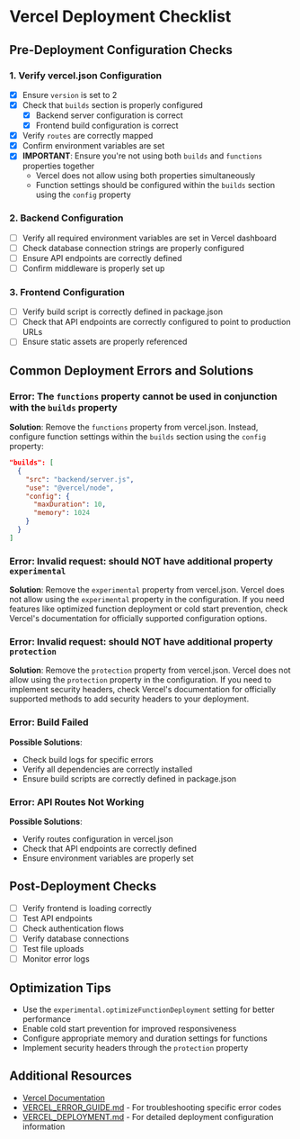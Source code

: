 # Vercel Deployment Checklist

## Pre-Deployment Configuration Checks

### 1. Verify vercel.json Configuration

- [x] Ensure `version` is set to 2
- [x] Check that `builds` section is properly configured
  - [x] Backend server configuration is correct
  - [x] Frontend build configuration is correct
- [x] Verify `routes` are correctly mapped
- [x] Confirm environment variables are set
- [x] **IMPORTANT**: Ensure you're not using both `builds` and `functions` properties together
  - Vercel does not allow using both properties simultaneously
  - Function settings should be configured within the `builds` section using the `config` property

### 2. Backend Configuration

- [ ] Verify all required environment variables are set in Vercel dashboard
- [ ] Check database connection strings are properly configured
- [ ] Ensure API endpoints are correctly defined
- [ ] Confirm middleware is properly set up

### 3. Frontend Configuration

- [ ] Verify build script is correctly defined in package.json
- [ ] Check that API endpoints are correctly configured to point to production URLs
- [ ] Ensure static assets are properly referenced

## Common Deployment Errors and Solutions

### Error: The `functions` property cannot be used in conjunction with the `builds` property

**Solution**: Remove the `functions` property from vercel.json. Instead, configure function settings within the `builds` section using the `config` property:

```json
"builds": [
  {
    "src": "backend/server.js",
    "use": "@vercel/node",
    "config": {
      "maxDuration": 10,
      "memory": 1024
    }
  }
]
```

### Error: Invalid request: should NOT have additional property `experimental`

**Solution**: Remove the `experimental` property from vercel.json. Vercel does not allow using the `experimental` property in the configuration. If you need features like optimized function deployment or cold start prevention, check Vercel's documentation for officially supported configuration options.

### Error: Invalid request: should NOT have additional property `protection`

**Solution**: Remove the `protection` property from vercel.json. Vercel does not allow using the `protection` property in the configuration. If you need to implement security headers, check Vercel's documentation for officially supported methods to add security headers to your deployment.

### Error: Build Failed

**Possible Solutions**:
- Check build logs for specific errors
- Verify all dependencies are correctly installed
- Ensure build scripts are correctly defined in package.json

### Error: API Routes Not Working

**Possible Solutions**:
- Verify routes configuration in vercel.json
- Check that API endpoints are correctly defined
- Ensure environment variables are properly set

## Post-Deployment Checks

- [ ] Verify frontend is loading correctly
- [ ] Test API endpoints
- [ ] Check authentication flows
- [ ] Verify database connections
- [ ] Test file uploads
- [ ] Monitor error logs

## Optimization Tips

- Use the `experimental.optimizeFunctionDeployment` setting for better performance
- Enable cold start prevention for improved responsiveness
- Configure appropriate memory and duration settings for functions
- Implement security headers through the `protection` property

## Additional Resources

- [Vercel Documentation](https://vercel.com/docs)
- [VERCEL_ERROR_GUIDE.md](./VERCEL_ERROR_GUIDE.md) - For troubleshooting specific error codes
- [VERCEL_DEPLOYMENT.md](./VERCEL_DEPLOYMENT.md) - For detailed deployment configuration information